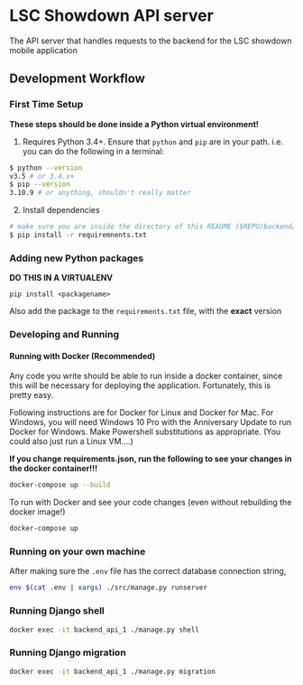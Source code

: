 # **LSC Showdown API server**
The API server that handles requests to the backend for the LSC
showdown mobile application

## Development Workflow
### First Time Setup

**These steps should be done inside a Python virtual environment!**

1. Requires Python 3.4+. Ensure that ```python``` and ```pip``` are in your path.
i.e. you can do the following in a terminal:
```bash
$ python --version
v3.5 # or 3.4.x+
$ pip --version
3.10.9 # or anything, shouldn't really matter
```
2. Install dependencies
```bash
# make sure you are inside the directory of this README ($REPO/backend/api)
$ pip install -r requiremnents.txt
``` 

### Adding new Python packages

**DO THIS IN A VIRTUALENV**

```pip install <packagename>```

Also add the package to the ```requirements.txt``` file, with the **exact** version

### Developing and Running

#### Running with Docker (Recommended)
Any code you write should be able to run inside a docker container, since this will be necessary
for deploying the application. Fortunately, this is pretty easy.

Following instructions are for Docker for Linux and Docker for Mac.
For Windows, you will need Windows 10 Pro with the Anniversary Update to run Docker for Windows. Make Powershell substitutions as appropriate.
(You could also just run a Linux VM....)

**If you change requirements.json, run the following to see your changes in the docker container!!!**
```bash
docker-compose up --build
```
To run with Docker and see your code changes (even without rebuilding the docker image!)
```bash
docker-compose up
```

### Running on your own machine
After making sure the ```.env``` file has the correct database connection string,
```bash
env $(cat .env | xargs) ./src/manage.py runserver
```

### Running Django shell
```bash
docker exec -it backend_api_1 ./manage.py shell
```

### Running Django migration
```bash
docker exec -it backend_api_1 ./manage.py migration
```